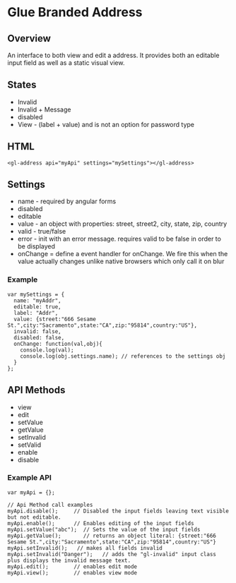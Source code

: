 # Glue Branded Address
## Overview
An interface to both view and edit a address. It provides both an editable input field as well as a static visual view.

## States

* Invalid
* Invalid + Message
* disabled
* View  - (label + value) and is not an option for password type

## HTML

    <gl-address api="myApi" settings="mySettings"></gl-address>

## Settings

* name - required by angular forms
* disabled
* editable
* value - an object with properties: street, street2, city, state, zip, country
* valid - true/false
* error - init with an error message. requires valid to be false in order to be displayed
* onChange = define a event handler for onChange. We fire this when the value actually changes unlike native browsers which only call it on blur

### Example 

    var mySettings = {
      name: "myAddr",
      editable: true,
      label: "Addr",
      value: {street:"666 Sesame St.",city:"Sacramento",state:"CA",zip:"95814",country:"US"},
      invalid: false,
      disabled: false,
      onChange: function(val,obj){ 
        console.log(val);
        console.log(obj.settings.name); // references to the settings obj
      }
    };

## API Methods

* view
* edit
* setValue
* getValue
* setInvalid
* setValid
* enable
* disable

### Example API

    var myApi = {};
    
    // Api Method call examples
    myApi.disable();     // Disabled the input fields leaving text visible but not editable.
    myApi.enable();      // Enables editing of the input fields
    myApi.setValue("abc");  // Sets the value of the input fields
    myApi.getValue();       // returns an object literal: {street:"666 Sesame St.",city:"Sacramento",state:"CA",zip:"95814",country:"US"}
    myApi.setInvalid();   // makes all fields invalid
    myApi.setInvalid("Danger");   // adds the "gl-invalid" input class plus displays the invalid message text.
    myApi.edit();        // enables edit mode
    myApi.view();        // enables view mode
    
